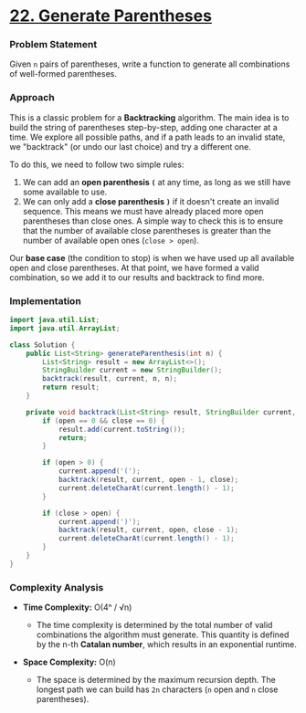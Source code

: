 # <a href="https://leetcode.com/problems/generate-parentheses/" target="_blank">22. Generate Parentheses</a>

### Problem Statement
Given `n` pairs of parentheses, write a function to generate all combinations of well-formed parentheses.

### Approach
This is a classic problem for a **Backtracking** algorithm. The main idea is to build the string of parentheses step-by-step, adding one character at a time. We explore all possible paths, and if a path leads to an invalid state, we "backtrack" (or undo our last choice) and try a different one.

To do this, we need to follow two simple rules:

1.  We can add an **open parenthesis `(`** at any time, as long as we still have some available to use.
2.  We can only add a **close parenthesis `)`** if it doesn't create an invalid sequence. This means we must have already placed more open parentheses than close ones. A simple way to check this is to ensure that the number of available close parentheses is greater than the number of available open ones (`close > open`).

Our **base case** (the condition to stop) is when we have used up all available open and close parentheses. At that point, we have formed a valid combination, so we add it to our results and backtrack to find more.

### Implementation
```java
import java.util.List;
import java.util.ArrayList;

class Solution {
    public List<String> generateParenthesis(int n) {
        List<String> result = new ArrayList<>();
        StringBuilder current = new StringBuilder();
        backtrack(result, current, n, n);
        return result;
    }

    private void backtrack(List<String> result, StringBuilder current, int open, int close) {
        if (open == 0 && close == 0) {
            result.add(current.toString());
            return;
        }

        if (open > 0) {
            current.append('(');
            backtrack(result, current, open - 1, close);
            current.deleteCharAt(current.length() - 1);
        }

        if (close > open) {
            current.append(')');
            backtrack(result, current, open, close - 1);
            current.deleteCharAt(current.length() - 1);
        }
    }
}
``` 

### Complexity Analysis
-   **Time Complexity:** O(4ⁿ / √n)
    -   The time complexity is determined by the total number of valid combinations the algorithm must generate. This quantity is defined by the n-th **Catalan number**, which results in an exponential runtime.

-   **Space Complexity:** O(n)
    -   The space is determined by the maximum recursion depth. The longest path we can build has `2n` characters (`n` open and `n` close parentheses).
